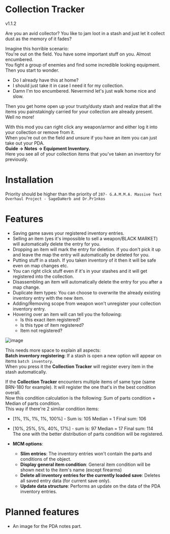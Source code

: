 # Collection Tracker
v1.1.2  
  
Are you an avid collector? You like to jam loot in a stash and just let it collect dust as the memory of it fades?  
  
Imagine this horrible scenario:  
You're out on the field. You have some important stuff on you. Almost encumbered.  
You fight a group of enemies and find some incredible looking equipment. Then you start to wonder.  
- Do I already have this at home?
- I should just take it in case I need it for my collection.
- Damn I'm too encumbered. Nevermind let's just walk home nice and slow.

Then you get home open up your trusty/dusty stash and realize that all the items you painstakingly carried for your collection are already present.  
Well no more!  

With this mod you can right click any weapon/armor and either log it into your collection or remove from it.  
When you're out on the field and unsure if you have an item you can just take out your PDA.  
**Guide -> Notes -> Equipment Inventory.**  
Here you see all of your collection items that you've taken an inventory for previously.

# Installation
Priority should be higher than the priority of `287- G.A.M.M.A. Massive Text Overhaul Project - SageDaHerb and Dr.Pr1nkos`

# Features
- Saving game saves your registered inventory entries.
- Selling an item (yes it's impossible to sell a weapon/BLACK MARKET) will automatically delete the entry for you.
- Dropping an item will mark the entry for deletion. If you don't pick it up and leave the map the entry will automatically be deleted for you.
- Putting stuff in a stash. If you taken inventory of it then it will be safe even on map changes etc.
- You can right click stuff even if it's in your stashes and it will get registered into the collection.
- Disassembling an item will automatically delete the entry for you after a map change.
- Duplicate item types: You can choose to overwrite the already existing inventory entry with the new item.
- Adding/Removing scope from weapon won't unregister your collection inventory entry.
- Hovering over an item will can tell you the following:
  - Is this exact item registered?
  - Is this type of item registered?
  - Item not registered?
 
![image](https://github.com/user-attachments/assets/5448e6b2-7b41-470d-965c-947916672c16)


This needs more space to explain all aspects:  
**Batch inventory registering**: If a stash is open a new option will appear on items `batch inventory`.  
When you press it the **Collection Tracker** will register every item in the stash automatically.  

If the **Collection Tracker** encounters multiple items of same type (same BRN-180 for example). It will register the one that's in the best condition overall.  
Now this condition calculation is the following: Sum of parts condition + Median of parts condition.  
This way if there're 2 similar condition items: 
- [1%, 1%, 1%, 1%, 100%]    - Sum is: 105  Median = 1  Final sum: 106
- [10%, 25%, 5%, 40%, 17%]  - sum is: 97   Median = 17 Final sum: 114  
The one with the better distribution of parts condition will be registered.

- **MCM options**:
  - **Slim entries**: The inventory entries won't contain the parts and conditions of the object.
  - **Display general item condition**: General item condition will be shown next to the item's name (except firearms)
  - **Delete all inventory entries for the currently loaded save**: Deletes all saved entry data (for current save only).
  - **Update data structure**: Performs an update on the data of the PDA inventory entries.

# Planned features
- An image for the PDA notes part.

